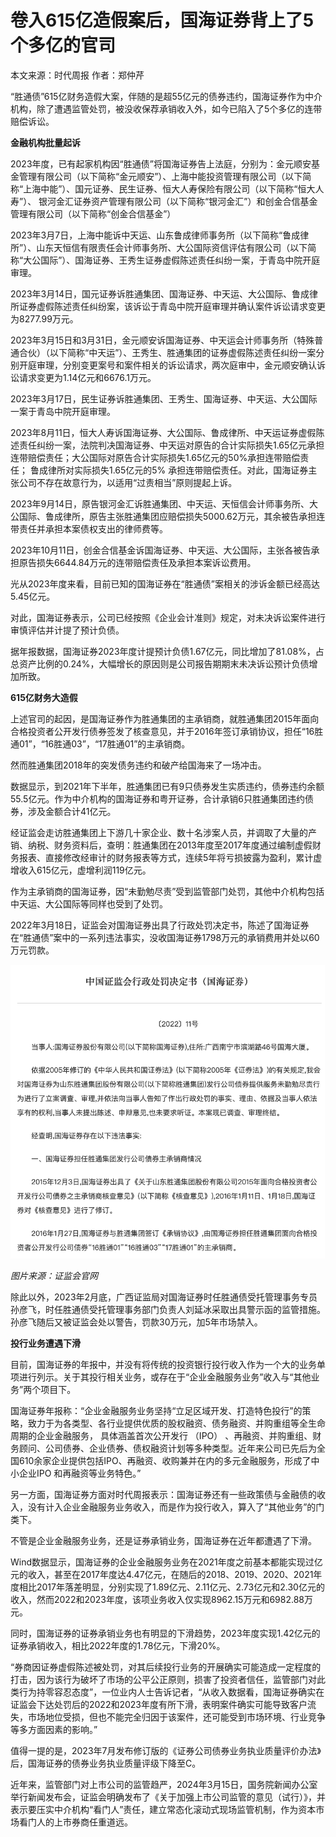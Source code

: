 # 卷入615亿造假案后，国海证券背上了5个多亿的官司

本文来源：时代周报 作者：郑仲芹

“胜通债”615亿财务造假大案，伴随的是超55亿元的债券违约，国海证券作为中介机构，除了遭遇监管处罚，被没收保荐承销收入外，如今已陷入了5个多亿的连带赔偿诉讼。

**金融机构批量起诉**

2023年度，已有起家机构因“胜通债”将国海证券告上法庭，分别为：金元顺安基金管理有限公司（以下简称“金元顺安”）、上海中能投资管理有限公司（以下简称“上海中能”）、国元证券、民生证券、恒大人寿保险有限公司（以下简称“恒大人寿”）、
银河金汇证券资产管理有限公司（以下简称“银河金汇”）和创金合信基金管理有限公司（以下简称“创金合信基金”）

2023年3月7日，上海中能诉中天运、山东鲁成律师事务所（以下简称“鲁成律所”）、山东天恒信有限责任会计师事务所、大公国际资信评估有限公司（以下简称“大公国际”）、国海证券、王秀生证券虚假陈述责任纠纷一案，于青岛中院开庭审理。

2023年3月14日，国元证券诉胜通集团、国海证券、中天运、大公国际、鲁成律所证券虚假陈述责任纠纷案，该诉讼于青岛中院开庭审理并确认案件诉讼请求变更为8277.99万元。

2023年3月15日和3月31日，金元顺安诉国海证券、中天运会计师事务所（特殊普通合伙）（以下简称“中天运”）、王秀生、胜通集团的证券虚假陈述责任纠纷一案分别开庭审理，分别变更案号和案件相关的诉讼请求，两次庭审中，金元顺安确认诉讼请求变更为1.14亿元和6676.1万元。

2023年3月17日，民生证券诉胜通集团、王秀生、国海证券、中天运、大公国际一案于青岛中院开庭审理。

2023年8月11日，恒大人寿诉国海证券、大公国际、鲁成律所、中天运证券虚假陈述责任纠纷一案，法院判决国海证券、中天运对原告的合计实际损失1.65亿元承担连带赔偿责任；大公国际对原告合计实际损失1.65亿元的50%承担连带赔偿责任；
鲁成律所对实际损失1.65亿元的5% 承担连带赔偿责任。对此，国海证券主张公司不存在故意行为，以适用“过责相当”原则提起上诉。

2023年9月14日，原告银河金汇诉胜通集团、中天运、天恒信会计师事务所、大公国际、鲁成律所，原告主张胜通集团应赔偿损失5000.62万元，其余被告承担连带责任并承担本案债权支出的律师费等。

2023年10月11日，创金合信基金诉国海证券、中天运、大公国际，主张各被告承担原告损失6644.84万元的连带赔偿责任及承担本案诉讼费用。

光从2023年度来看，目前已知的国海证券在“胜通债”案相关的涉诉金额已经高达5.45亿元。

对此，国海证券表示，公司已经按照《企业会计准则》规定，对未决诉讼案件进行审慎评估并计提了预计负债。

据年报数据，国海证券2023年度计提预计负债1.67亿元，同比增加了81.08%，占总资产比例的0.24%，大幅增长的原因则是公司报告期期末未决诉讼预计负债增加所致。

**615亿财务大造假**

上述官司的起因，是国海证券作为胜通集团的主承销商，就胜通集团2015年面向合格投资者公开发行债券签发了核查意见，并于2016年签订承销协议，担任“16胜通01”，“16胜通03”，“17胜通01”的主承销商。

然而胜通集团2018年的突发债务违约和破产给国海来了一场冲击。

数据显示，到2021年下半年，胜通集团已有9只债券发生实质违约，债券违约余额55.5亿元。作为中介机构的国海证券和粤开证券，合计承销6只胜通集团违约债券，涉及金额合计41亿元。

经证监会走访胜通集团上下游几十家企业、数十名涉案人员，并调取了大量的产销、纳税、财务资料后，查明：胜通集团在2013年度至2017年度通过编制虚假财务报表、直接修改经审计的财务报表等方式，连续5年将亏损披露为盈利，累计虚增收入615亿元，虚增利润119亿元。

作为主承销商的国海证券，因“未勤勉尽责”受到监管部门处罚，其他中介机构包括中天运、大公国际等同样也受到了处罚。

2022年3月18日，证监会对国海证券出具了行政处罚决定书，陈述了国海证券在“胜通债”案中的一系列违法事实，没收国海证券1798万元的承销费用并处以60万元罚款。

![8b1ca7570446a21f632606b0eb72b141.jpg](https://raw.githubusercontent.com/qqhsx/qqnews_image/main/2024/03/30/卷入615亿造假案后，国海证券背上了5个多亿的官司/8b1ca7570446a21f632606b0eb72b141.jpg)

_图片来源：证监会官网_

除此以外，2023年2月底，广西证监局对国海证券时任胜通债受托管理事务专员孙彦飞，时任胜通债受托管理事务部门负责人刘延冰采取出具警示函的监管措施。孙彦飞随后又被证监会处以警告，罚款30万元，加5年市场禁入。

**投行业务遭遇下滑**

目前，国海证券的年报中，并没有将传统的投资银行投行收入作为一个大的业务单项进行列示。关于其投行相关业务，或存在于“企业金融服务业务”收入与“其他业务”两个项目下。

国海证券年报称：“企业金融服务业务坚持“立足区域开发、打造特色投行”的策略，致力于为各类型、各行业提供优质的股权融资、债务融资、并购重组等全生命周期的企业金融服务，
具体涵盖首次公开发行 （IPO）
、再融资、并购重组、财务顾问、公司债券、企业债券、债权融资计划等多种类型。近年来公司已先后为全国610余家企业提供包括IPO、再融资、收购兼并在内的多元金融服务，形成了中小企业IPO
和再融资等业务特色。”

另一方面，国海证券方面对时代周报表示：国海证券还有一些政策债与金融债的收入，没有计入企业金融服务业务收入，而是作为投行收入，算入了“其他业务”的门类下。

不管是企业金融服务业务，还是证券承销业务，国海证券在近年都遭遇了下滑。

Wind数据显示，国海证券的企业金融服务业务在2021年度之前基本都能实现过亿元的收入，甚至在2017年度达4.47亿元，在随后的2018、2019、2020、2021年度相比2017年落差明显，分别实现了1.89亿元、2.11亿元、2.73亿元和2.30亿元的收入，然而2022和2023年度，该项业务收入仅实现8962.15万元和6982.88万元。

同时，国海证券的证券承销业务也有明显的下滑趋势，2023年度实现1.42亿元的证券承销收入，相比2022年度的1.78亿元，下滑20%。

“券商因证券虚假陈述被处罚，对其后续投行业务的开展确实可能造成一定程度的打击，因为该行为破坏了市场的公平公正原则，损害了投资者信任，监管部门对此类行为持零容忍态度”，一位业内人士告诉记者，“从收入数据看，国海证券确实在证监会下达处罚后的2022和2023年度有所下滑，表明案件确实可能导致客户流失，市场地位受损，但也不能完全归因于该案件，还可能受到市场环境、行业竞争等多方面因素的影响。”

值得一提的是，2023年7月发布修订版的《证券公司债券业务执业质量评价办法》后，国海证券的债券业务执业质量评级下降至C。

近年来，监管部门对上市公司的监管趋严，2024年3月15日，国务院新闻办公室举行新闻发布会，证监会明确发布了《关于加强上市公司监管的意见（试行）》，并表示要压实中介机构“看门人”责任，建立常态化滚动式现场监管机制，作为资本市场看门人的上市券商任重道远。

